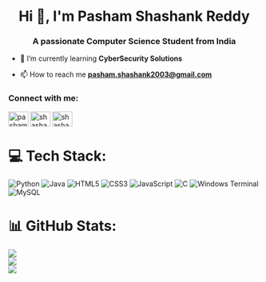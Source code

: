 <h1 align="center">Hi 👋, I'm Pasham Shashank Reddy</h1>
<h3 align="center">A passionate Computer Science Student from India</h3>


- 🌱 I’m currently learning **CyberSecurity Solutions**

- 📫 How to reach me **pasham.shashank2003@gmail.com**


<h3 align="left">Connect with me:</h3>
<p align="left">
<a href="https://www.linkedin.com/in/pasham-shashank-reddy-03a178268/" target="blank"><img align="center" src="https://raw.githubusercontent.com/rahuldkjain/github-profile-readme-generator/master/src/images/icons/Social/linked-in-alt.svg" alt="pasham shashank reddy" height="30" width="40" /></a>
<a href="https://www.hackerrank.com/shashank0409" target="blank"><img align="center" src="https://raw.githubusercontent.com/rahuldkjain/github-profile-readme-generator/master/src/images/icons/Social/hackerrank.svg" alt="shashank0409" height="30" width="40" /></a>
<a href="https://www.leetcode.com/shashank209" target="blank"><img align="center" src="https://raw.githubusercontent.com/rahuldkjain/github-profile-readme-generator/master/src/images/icons/Social/leet-code.svg" alt="shashank209" height="30" width="40" /></a>
</p>

# 💻 Tech Stack:
![Python](https://img.shields.io/badge/python-3670A0?style=for-the-badge&logo=python&logoColor=ffdd54) ![Java](https://img.shields.io/badge/java-%23ED8B00.svg?style=for-the-badge&logo=openjdk&logoColor=white) ![HTML5](https://img.shields.io/badge/html5-%23E34F26.svg?style=for-the-badge&logo=html5&logoColor=white) ![CSS3](https://img.shields.io/badge/css3-%231572B6.svg?style=for-the-badge&logo=css3&logoColor=white) ![JavaScript](https://img.shields.io/badge/javascript-%23323330.svg?style=for-the-badge&logo=javascript&logoColor=%23F7DF1E) ![C](https://img.shields.io/badge/c-%2300599C.svg?style=for-the-badge&logo=c&logoColor=white) ![Windows Terminal](https://img.shields.io/badge/Windows%20Terminal-%234D4D4D.svg?style=for-the-badge&logo=windows-terminal&logoColor=white) ![MySQL](https://img.shields.io/badge/mysql-4479A1.svg?style=for-the-badge&logo=mysql&logoColor=white)

# 📊 GitHub Stats:
![](https://github-readme-stats.vercel.app/api?username=Shashank0409&theme=dark&hide_border=false&include_all_commits=false&count_private=false)<br/>
![](https://nirzak-streak-stats.vercel.app/?user=Shashank0409&theme=dark&hide_border=false)<br/>
![](https://github-readme-stats.vercel.app/api/top-langs/?username=Shashank0409&theme=dark&hide_border=false&include_all_commits=false&count_private=false&layout=compact)
